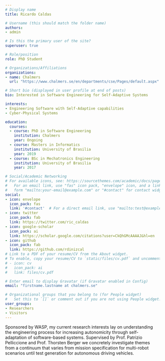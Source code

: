 ```yaml
---
# Display name
title: Ricardo Caldas

# Username (this should match the folder name)
authors:
- admin

# Is this the primary user of the site?
superuser: true

# Role/position
role: PhD Student

# Organizations/Affiliations
organizations:
- name: Chalmers
  url: "https://www.chalmers.se/en/departments/cse/Pages/default.aspx"

# Short bio (displayed in user profile at end of posts)
bio: Interested in Software Engineering for Self-Adaptive Systems

interests:
- Engineering Software with Self-Adaptive capabilities
- Cyber-Physical Systems

education:
  courses:
  - course: PhD in Software Engineering
    institution: Chalmers
    year: Ongoing
  - course: Masters in Informatics
    institution: University of Brasilia
    year: 2019
  - course: BSc in Mechatronics Engineering
    institution: University of Brasilia
    year: 2017

# Social/Academic Networking
# For available icons, see: https://sourcethemes.com/academic/docs/page-builder/#icons
#   For an email link, use "fas" icon pack, "envelope" icon, and a link in the
#   form "mailto:your-email@example.com" or "#contact" for contact widget.
social:
- icon: envelope
  icon_pack: fas
  link: '#contact'  # For a direct email link, use "mailto:test@example.org".
- icon: twitter
  icon_pack: fab
  link: https://twitter.com/ric_caldas
- icon: google-scholar
  icon_pack: ai
  link: https://scholar.google.com/citations?user=CkQhGMcAAAAJ&hl=en
- icon: github
  icon_pack: fab
  link: https://github.com/rdinizcal
# Link to a PDF of your resume/CV from the About widget.
# To enable, copy your resume/CV to `static/files/cv.pdf` and uncomment the lines below.
# - icon: cv
#   icon_pack: ai
#   link: files/cv.pdf

# Enter email to display Gravatar (if Gravatar enabled in Config)
email: "firstname.lastname at chalmers.se"

# Organizational groups that you belong to (for People widget)
#   Set this to `[]` or comment out if you are not using People widget.
user_groups:
- Researchers
- Visitors
---
```


Sponsored by WASP, my current research interests lay on understanding the engineering process for increasing autonomicity through self-adaptation of software-based systems. Supervised by Prof. Patrizio Pelliccione and  Prof. Thorsten Berger we concretely investigate themes from a continuum that varies from mission specification for multi-robot scenarios until test generation for autonomous driving vehicles.